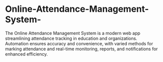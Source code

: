 # Online-Attendance-Management-System-
  The Online Attendance Management System is a modern web app streamlining attendance tracking in education and organizations. Automation ensures accuracy and convenience, with varied methods for marking attendance and real-time monitoring, reports, and notifications for enhanced efficiency.
